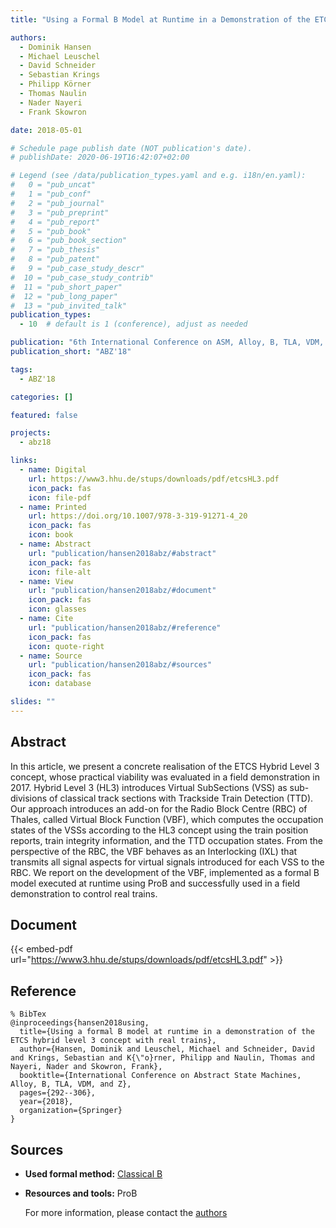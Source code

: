```yaml
---
title: "Using a Formal B Model at Runtime in a Demonstration of the ETCS Hybrid Level 3 Concept with Real Trains"

authors:
  - Dominik Hansen
  - Michael Leuschel
  - David Schneider
  - Sebastian Krings
  - Philipp Körner
  - Thomas Naulin
  - Nader Nayeri
  - Frank Skowron

date: 2018-05-01

# Schedule page publish date (NOT publication's date).
# publishDate: 2020-06-19T16:42:07+02:00

# Legend (see /data/publication_types.yaml and e.g. i18n/en.yaml): 
#   0 = "pub_uncat"
#   1 = "pub_conf"
#   2 = "pub_journal"
#   3 = "pub_preprint"
#   4 = "pub_report"
#   5 = "pub_book"
#   6 = "pub_book_section"
#   7 = "pub_thesis"
#   8 = "pub_patent"
#   9 = "pub_case_study_descr"
#  10 = "pub_case_study_contrib"
#  11 = "pub_short_paper"
#  12 = "pub_long_paper"
#  13 = "pub_invited_talk"
publication_types:
  - 10  # default is 1 (conference), adjust as needed

publication: "6th International Conference on ASM, Alloy, B, TLA, VDM, and Z (ABZ'18)"
publication_short: "ABZ'18"

tags:
  - ABZ'18

categories: []

featured: false

projects:
  - abz18

links:
  - name: Digital
    url: https://www3.hhu.de/stups/downloads/pdf/etcsHL3.pdf
    icon_pack: fas
    icon: file-pdf
  - name: Printed
    url: https://doi.org/10.1007/978-3-319-91271-4_20
    icon_pack: fas
    icon: book
  - name: Abstract
    url: "publication/hansen2018abz/#abstract"
    icon_pack: fas
    icon: file-alt
  - name: View
    url: "publication/hansen2018abz/#document"
    icon_pack: fas
    icon: glasses
  - name: Cite
    url: "publication/hansen2018abz/#reference"
    icon_pack: fas
    icon: quote-right
  - name: Source
    url: "publication/hansen2018abz/#sources"
    icon_pack: fas
    icon: database

slides: ""
---
```


## Abstract

In this article, we present a concrete realisation of the ETCS Hybrid Level 3 concept, whose practical viability was evaluated in a field demonstration in 2017. Hybrid Level 3 (HL3) introduces Virtual SubSections (VSS) as sub-divisions of classical track sections with Trackside Train Detection (TTD). Our approach introduces an add-on for the Radio Block Centre (RBC) of Thales, called Virtual Block Function (VBF), which computes the occupation states of the VSSs according to the HL3 concept using the train position reports, train integrity information, and the TTD occupation states. From the perspective of the RBC, the VBF behaves as an Interlocking (IXL) that transmits all signal aspects for virtual signals introduced for each VSS to the RBC. We report on the development of the VBF, implemented as a formal B model executed at runtime using ProB and successfully used in a field demonstration to control real trains.

## Document

{{< embed-pdf url="https://www3.hhu.de/stups/downloads/pdf/etcsHL3.pdf" >}}

## Reference

```
% BibTex
@inproceedings{hansen2018using,
  title={Using a formal B model at runtime in a demonstration of the ETCS hybrid level 3 concept with real trains},
  author={Hansen, Dominik and Leuschel, Michael and Schneider, David and Krings, Sebastian and K{\"o}rner, Philipp and Naulin, Thomas and Nayeri, Nader and Skowron, Frank},
  booktitle={International Conference on Abstract State Machines, Alloy, B, TLA, VDM, and Z},
  pages={292--306},
  year={2018},
  organization={Springer}
}
```

## Sources

- **Used formal method:**
  [Classical B](/method/b)
- **Resources and tools:**
  ProB

  For more information, please contact the <a href ="mailto:hansen@cs.uni-duesseldorf.de;leuschel@cs.uni-duesseldorf.de">authors</a>

